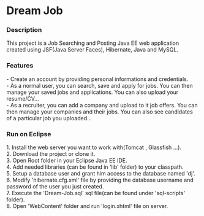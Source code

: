 <h1>Dream Job</h1>

<h3>Description</h3>
This project is a Job Searching and Posting Java EE web application created using JSF(Java Server Faces), Hibernate, Java and MySQL.
<h3>Features</h3>
- Create an account by providing personal informations and credentials.<br/>
- As a normal user, you can search, save and apply for jobs. You can then manage your saved jobs and applications. You can also upload your resume/CV...<br/>
- As a recruiter, you can add a company and upload to it job offers. You can then manage your companies and their jobs. You can also see candidates of a particular job you uploaded...
<h3>Run on Eclipse</h3>
1. Install the web server you want to work with(Tomcat , Glassfish ...).<br/>
2. Download the project or clone it.<br/>
3. Open Root folder in your Eclipse Java EE IDE.<br/>
4. Add needed libraries (can be found in 'lib' folder) to your classpath.<br/>
5. Setup a database user and grant him access to the database named 'dj'.<br/>
6. Modify 'hibernate.cfg.xml' file by providing the database username and password of the user you just created.<br/>
7. Execute the 'Dream-Job.sql' sql file(can be found under 'sql-scripts' folder).<br/>
8. Open 'WebContent' folder and run 'login.xhtml' file on server.

